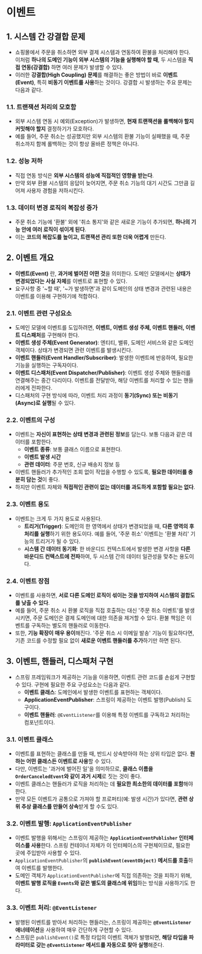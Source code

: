# 이벤트

## 1. 시스템 간 강결합 문제

- 쇼핑몰에서 주문을 취소하면 외부 결제 시스템과 연동하여 환불을 처리해야 한다. 이처럼 **하나의 도메인 기능이 외부 시스템의 기능을 실행해야 할 때**, 두 시스템을 **직접 연동(강결합)** 하면 여러 문제가 발생할 수 있다.
- 이러한 **강결합(High Coupling) 문제**를 해결하는 좋은 방법이 바로 **이벤트(Event)**, 특히 **비동기 이벤트를 사용**하는 것이다. 강결합 시 발생하는 주요 문제는 다음과 같다.

### 1.1. 트랜잭션 처리의 모호함

- 외부 시스템 연동 시 예외(Exception)가 발생하면, **현재 트랜잭션을 롤백해야 할지 커밋해야 할지** 결정하기가 모호하다.
- 예를 들어, 주문 취소는 성공했지만 외부 시스템의 환불 기능이 실패했을 때, 주문 취소까지 함께 롤백하는 것이 항상 올바른 정책은 아니다.

### 1.2. 성능 저하

- 직접 연동 방식은 **외부 시스템의 성능에 직접적인 영향을 받는다**.
- 만약 외부 환불 시스템의 응답이 늦어지면, 주문 취소 기능의 대기 시간도 그만큼 길어져 사용자 경험을 저하시킨다.

### 1.3. 데이터 변경 로직의 복잡성 증가

- 주문 취소 기능에 '환불' 외에 '취소 통지'와 같은 새로운 기능이 추가되면, **하나의 기능 안에 여러 로직이 섞이게 된다**.
- 이는 **코드의 복잡도를 높이고, 트랜잭션 관리 또한 더욱 어렵게** 만든다.

## 2. 이벤트 개요

- **이벤트(Event)** 란, **과거에 벌어진 어떤 것**을 의미한다. 도메인 모델에서는 **상태가 변경되었다는 사실 자체**를 이벤트로 표현할 수 있다.
- 요구사항 중 '~할 때', '~가 발생하면'과 같이 도메인의 상태 변경과 관련된 내용은 이벤트를 이용해 구현하기에 적합하다.

### 2.1. 이벤트 관련 구성요소

- 도메인 모델에 이벤트를 도입하려면, **이벤트, 이벤트 생성 주체, 이벤트 핸들러, 이벤트 디스패처**를 구현해야 한다.
- **이벤트 생성 주체(Event Generator)**: 엔티티, 밸류, 도메인 서비스와 같은 도메인 객체이다. 상태가 변경되면 관련 이벤트를 발생시킨다.
- **이벤트 핸들러(Event Handler/Subscriber)**: 발생한 이벤트에 반응하여, 필요한 기능을 실행하는 구독자이다.
- **이벤트 디스패처(Event Dispatcher/Publisher)**: 이벤트 생성 주체와 핸들러를 연결해주는 중간 다리이다. 이벤트를 전달받아, 해당 이벤트를 처리할 수 있는 핸들러에게 전파한다.
- 디스패처의 구현 방식에 따라, 이벤트 처리 과정이 **동기(Sync) 또는 비동기(Async)로 실행**될 수 있다.

### 2.2. 이벤트의 구성

- 이벤트는 **자신이 표현하는 상태 변경과 관련된 정보**를 담는다. 보통 다음과 같은 데이터를 포함한다.
  - **이벤트 종류**: 보통 클래스 이름으로 표현한다.
  - **이벤트 발생 시간**
  - **관련 데이터**: 주문 번호, 신규 배송지 정보 등
- 이벤트 핸들러가 추가적인 조회 없이 작업을 수행할 수 있도록, **필요한 데이터를 충분히 담는 것**이 좋다.
- 하지만 이벤트 자체와 **직접적인 관련이 없는 데이터를 과도하게 포함할 필요는 없다**.

### 2.3. 이벤트 용도

- 이벤트는 크게 두 가지 용도로 사용된다.
  - **트리거(Trigger)**: 도메인의 한 영역에서 상태가 변경되었을 때, **다른 영역의 후처리를 실행**하기 위한 용도이다. 예를 들어, '주문 취소' 이벤트는 '환불 처리' 기능의 트리거가 될 수 있다.
  - **시스템 간 데이터 동기화**: 한 바운디드 컨텍스트에서 발생한 변경 사항을 **다른 바운디드 컨텍스트에 전파**하여, 두 시스템 간의 데이터 일관성을 맞추는 용도이다.

### 2.4. 이벤트 장점

- 이벤트를 사용하면, **서로 다른 도메인 로직이 섞이는 것을 방지하여 시스템의 결합도를 낮출 수 있다**.
- 예를 들어, 주문 취소 시 환불 로직을 직접 호출하는 대신 '주문 취소 이벤트'를 발생시키면, 주문 도메인은 결제 도메인에 대한 의존을 제거할 수 있다. 환불 책임은 이벤트를 구독하는 별도의 핸들러로 이동한다.
- 또한, **기능 확장이 매우 용이**해진다. '주문 취소 시 이메일 발송' 기능이 필요하다면, 기존 코드를 수정할 필요 없이 **새로운 이벤트 핸들러를 추가**하기만 하면 된다.

## 3. 이벤트, 핸들러, 디스패처 구현

- 스프링 프레임워크가 제공하는 기능을 이용하면, 이벤트 관련 코드를 손쉽게 구현할 수 있다. 구현에 필요한 주요 구성요소는 다음과 같다.
  - **이벤트 클래스**: 도메인에서 발생한 이벤트를 표현하는 객체이다.
  - **ApplicationEventPublisher**: 스프링이 제공하는 이벤트 발행(Publish) 도구이다.
  - **이벤트 핸들러**: `@EventListener`를 이용해 특정 이벤트를 구독하고 처리하는 컴포넌트이다.

### 3.1. 이벤트 클래스

- 이벤트를 표현하는 클래스를 만들 때, 반드시 상속받아야 하는 상위 타입은 없다. **원하는 어떤 클래스든 이벤트로 사용**할 수 있다.
- 다만, 이벤트는 '과거에 벌어진 일'을 의미하므로, **클래스 이름을 `OrderCanceledEvent`와 같이 과거 시제**로 짓는 것이 좋다.
- 이벤트 클래스는 핸들러가 로직을 처리하는 데 **필요한 최소한의 데이터를 포함**해야 한다.
- 만약 모든 이벤트가 공통으로 가져야 할 프로퍼티(예: 발생 시간)가 있다면, **관련 상위 추상 클래스를 만들어 상속**받게 할 수도 있다.

### 3.2. 이벤트 발행: `ApplicationEventPublisher`

- 이벤트 발행을 위해서는 스프링이 제공하는 **`ApplicationEventPublisher` 인터페이스를 사용**한다. 스프링 컨테이너 자체가 이 인터페이스의 구현체이므로, 필요한 곳에 주입받아 사용할 수 있다.
- `ApplicationEventPublisher`의 **`publishEvent(eventObject)` 메서드를 호출**하여 이벤트를 발행한다.
- 도메인 객체가 `ApplicationEventPublisher`에 직접 의존하는 것을 피하기 위해, **이벤트 발행 로직을 `Events`와 같은 별도의 클래스에 위임**하는 방식을 사용하기도 한다.

### 3.3. 이벤트 처리: `@EventListener`

- 발행된 이벤트를 받아서 처리하는 핸들러는, 스프링이 제공하는 **`@EventListener` 애너테이션**을 사용하여 매우 간단하게 구현할 수 있다.
- 스프링은 `publishEvent()`로 특정 타입의 이벤트 객체가 발행되면, **해당 타입을 파라미터로 갖는 `@EventListener` 메서드를 자동으로 찾아 실행**해준다.
